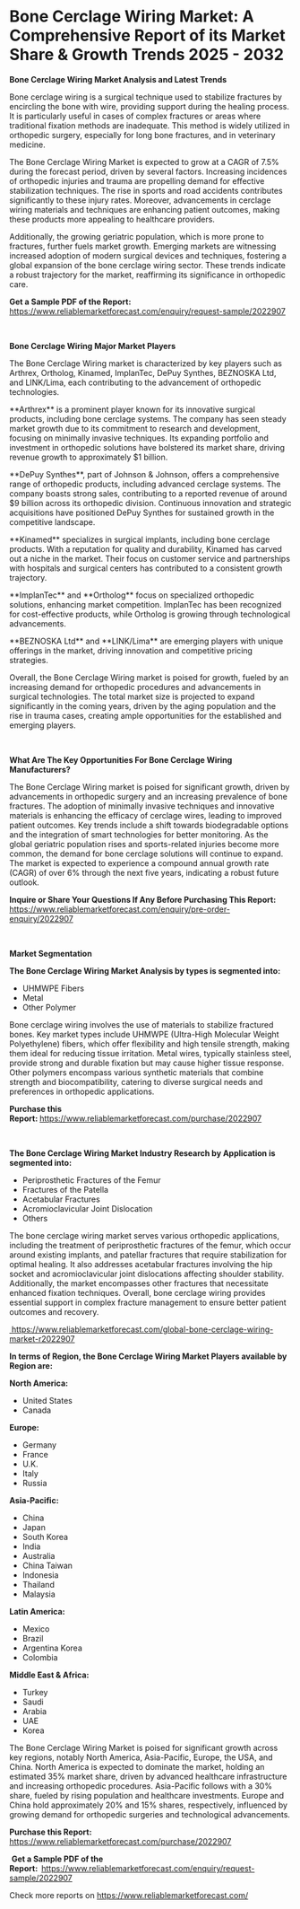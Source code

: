 <p><h1>Bone Cerclage Wiring Market: A Comprehensive Report of its Market Share & Growth Trends 2025 - 2032</h1></p><p><strong>Bone Cerclage Wiring Market Analysis and Latest Trends</strong></p>
<p><p>Bone cerclage wiring is a surgical technique used to stabilize fractures by encircling the bone with wire, providing support during the healing process. It is particularly useful in cases of complex fractures or areas where traditional fixation methods are inadequate. This method is widely utilized in orthopedic surgery, especially for long bone fractures, and in veterinary medicine.</p><p>The Bone Cerclage Wiring Market is expected to grow at a CAGR of 7.5% during the forecast period, driven by several factors. Increasing incidences of orthopedic injuries and trauma are propelling demand for effective stabilization techniques. The rise in sports and road accidents contributes significantly to these injury rates. Moreover, advancements in cerclage wiring materials and techniques are enhancing patient outcomes, making these products more appealing to healthcare providers. </p><p>Additionally, the growing geriatric population, which is more prone to fractures, further fuels market growth. Emerging markets are witnessing increased adoption of modern surgical devices and techniques, fostering a global expansion of the bone cerclage wiring sector. These trends indicate a robust trajectory for the market, reaffirming its significance in orthopedic care.</p></p>
<p><strong>Get a Sample PDF of the Report:&nbsp;</strong> <a href="https://www.reliablemarketforecast.com/enquiry/request-sample/2022907?utm_campaign=2455&utm_medium=2&utm_source=Github&utm_content=ia&utm_term=29032025&utm_id=bone-cerclage-wiring">https://www.reliablemarketforecast.com/enquiry/request-sample/2022907</a></p>
<p>&nbsp;</p>
<p><strong>Bone Cerclage Wiring Major Market Players</strong></p>
<p><p>The Bone Cerclage Wiring market is characterized by key players such as Arthrex, Ortholog, Kinamed, ImplanTec, DePuy Synthes, BEZNOSKA Ltd, and LINK/Lima, each contributing to the advancement of orthopedic technologies.</p><p>**Arthrex** is a prominent player known for its innovative surgical products, including bone cerclage systems. The company has seen steady market growth due to its commitment to research and development, focusing on minimally invasive techniques. Its expanding portfolio and investment in orthopedic solutions have bolstered its market share, driving revenue growth to approximately $1 billion.</p><p>**DePuy Synthes**, part of Johnson & Johnson, offers a comprehensive range of orthopedic products, including advanced cerclage systems. The company boasts strong sales, contributing to a reported revenue of around $9 billion across its orthopedic division. Continuous innovation and strategic acquisitions have positioned DePuy Synthes for sustained growth in the competitive landscape.</p><p>**Kinamed** specializes in surgical implants, including bone cerclage products. With a reputation for quality and durability, Kinamed has carved out a niche in the market. Their focus on customer service and partnerships with hospitals and surgical centers has contributed to a consistent growth trajectory.</p><p>**ImplanTec** and **Ortholog** focus on specialized orthopedic solutions, enhancing market competition. ImplanTec has been recognized for cost-effective products, while Ortholog is growing through technological advancements.</p><p>**BEZNOSKA Ltd** and **LINK/Lima** are emerging players with unique offerings in the market, driving innovation and competitive pricing strategies.</p><p>Overall, the Bone Cerclage Wiring market is poised for growth, fueled by an increasing demand for orthopedic procedures and advancements in surgical technologies. The total market size is projected to expand significantly in the coming years, driven by the aging population and the rise in trauma cases, creating ample opportunities for the established and emerging players.</p></p>
<p>&nbsp;</p>
<p><strong>What Are The Key Opportunities For Bone Cerclage Wiring Manufacturers?</strong></p>
<p><p>The Bone Cerclage Wiring market is poised for significant growth, driven by advancements in orthopedic surgery and an increasing prevalence of bone fractures. The adoption of minimally invasive techniques and innovative materials is enhancing the efficacy of cerclage wires, leading to improved patient outcomes. Key trends include a shift towards biodegradable options and the integration of smart technologies for better monitoring. As the global geriatric population rises and sports-related injuries become more common, the demand for bone cerclage solutions will continue to expand. The market is expected to experience a compound annual growth rate (CAGR) of over 6% through the next five years, indicating a robust future outlook.</p></p>
<p><strong>Inquire or Share Your Questions If Any Before Purchasing This Report:</strong> <a href="https://www.reliablemarketforecast.com/enquiry/pre-order-enquiry/2022907?utm_campaign=2455&utm_medium=2&utm_source=Github&utm_content=ia&utm_term=29032025&utm_id=bone-cerclage-wiring">https://www.reliablemarketforecast.com/enquiry/pre-order-enquiry/2022907</a></p>
<p>&nbsp;</p>
<p><strong>Market Segmentation</strong></p>
<p><strong>The Bone Cerclage Wiring Market Analysis by types is segmented into:</strong></p>
<p><ul><li>UHMWPE Fibers</li><li>Metal</li><li>Other Polymer</li></ul></p>
<p><p>Bone cerclage wiring involves the use of materials to stabilize fractured bones. Key market types include UHMWPE (Ultra-High Molecular Weight Polyethylene) fibers, which offer flexibility and high tensile strength, making them ideal for reducing tissue irritation. Metal wires, typically stainless steel, provide strong and durable fixation but may cause higher tissue response. Other polymers encompass various synthetic materials that combine strength and biocompatibility, catering to diverse surgical needs and preferences in orthopedic applications.</p></p>
<p><strong>Purchase this Report:&nbsp;</strong><a href="https://www.reliablemarketforecast.com/purchase/2022907?utm_campaign=2455&utm_medium=2&utm_source=Github&utm_content=ia&utm_term=29032025&utm_id=bone-cerclage-wiring">https://www.reliablemarketforecast.com/purchase/2022907</a></p>
<p>&nbsp;</p>
<p><strong>The Bone Cerclage Wiring Market Industry Research by Application is segmented into:</strong></p>
<p><ul><li>Periprosthetic Fractures of the Femur</li><li>Fractures of the Patella</li><li>Acetabular Fractures</li><li>Acromioclavicular Joint Dislocation</li><li>Others</li></ul></p>
<p><p>The bone cerclage wiring market serves various orthopedic applications, including the treatment of periprosthetic fractures of the femur, which occur around existing implants, and patellar fractures that require stabilization for optimal healing. It also addresses acetabular fractures involving the hip socket and acromioclavicular joint dislocations affecting shoulder stability. Additionally, the market encompasses other fractures that necessitate enhanced fixation techniques. Overall, bone cerclage wiring provides essential support in complex fracture management to ensure better patient outcomes and recovery.</p></p>
<p><a href="https://www.reliablemarketforecast.com/global-bone-cerclage-wiring-market-r2022907?utm_campaign=2455&utm_medium=2&utm_source=Github&utm_content=ia&utm_term=29032025&utm_id=bone-cerclage-wiring">&nbsp;https://www.reliablemarketforecast.com/global-bone-cerclage-wiring-market-r2022907</a></p>
<p><strong>In terms of Region, the Bone Cerclage Wiring Market Players available by Region are:</strong></p>
<p>
    <p> <strong> North America: </strong>
        <ul>
            <li>United States</li>
            <li>Canada</li>
        </ul>
        </p> 
    <p> <strong> Europe: </strong>
        <ul>
            <li>Germany</li>
            <li>France</li>
            <li>U.K.</li>
            <li>Italy</li>
            <li>Russia</li>
        </ul>
        </p> 
    <p> <strong> Asia-Pacific: </strong>
        <ul>
            <li>China</li>
            <li>Japan</li>
            <li>South Korea</li>
            <li>India</li>
            <li>Australia</li>
            <li>China Taiwan</li>
            <li>Indonesia</li>
            <li>Thailand</li>
            <li>Malaysia</li>
        </ul>
        </p> 
    <p> <strong> Latin America: </strong>
        <ul>
            <li>Mexico</li>
            <li>Brazil</li>
            <li>Argentina Korea</li>
            <li>Colombia</li>
        </ul>
        </p> 
    <p> <strong> Middle East & Africa: </strong>
        <ul>
            <li>Turkey</li>
            <li>Saudi</li>
            <li>Arabia</li>
            <li>UAE</li>
            <li>Korea</li>
        </ul>
    </p>
    </p>
<p><p>The Bone Cerclage Wiring Market is poised for significant growth across key regions, notably North America, Asia-Pacific, Europe, the USA, and China. North America is expected to dominate the market, holding an estimated 35% market share, driven by advanced healthcare infrastructure and increasing orthopedic procedures. Asia-Pacific follows with a 30% share, fueled by rising population and healthcare investments. Europe and China hold approximately 20% and 15% shares, respectively, influenced by growing demand for orthopedic surgeries and technological advancements.</p></p>
<p><strong>Purchase this Report: </strong><a href="https://www.reliablemarketforecast.com/purchase/2022907?utm_campaign=2455&utm_medium=2&utm_source=Github&utm_content=ia&utm_term=29032025&utm_id=bone-cerclage-wiring">https://www.reliablemarketforecast.com/purchase/2022907</a></p>
<p>&nbsp;<strong>Get a Sample PDF of the Report:&nbsp;&nbsp;</strong><a href="https://www.reliablemarketforecast.com/enquiry/request-sample/2022907?utm_campaign=2455&utm_medium=2&utm_source=Github&utm_content=ia&utm_term=29032025&utm_id=bone-cerclage-wiring">https://www.reliablemarketforecast.com/enquiry/request-sample/2022907</a></p>
<p><strong></strong></p>
<p>Check more reports on <a href="https://www.reliablemarketforecast.com/?utm_campaign=2455&utm_medium=2&utm_source=Github&utm_content=ia&utm_term=29032025&utm_id=bone-cerclage-wiring">https://www.reliablemarketforecast.com/</a></p>